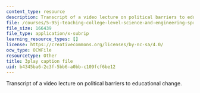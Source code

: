 ```yaml
---
content_type: resource
description: Transcript of a video lecture on political barriers to educational change.
file: /courses/5-95j-teaching-college-level-science-and-engineering-spring-2009/b4345ba62c3f5bb6a0bbc109fcf6be12_PaYY0e9eE2A.vtt
file_size: 166439
file_type: application/x-subrip
learning_resource_types: []
license: https://creativecommons.org/licenses/by-nc-sa/4.0/
ocw_type: OCWFile
resourcetype: Other
title: 3play caption file
uid: b4345ba6-2c3f-5bb6-a0bb-c109fcf6be12
---
```

Transcript of a video lecture on political barriers to educational change.